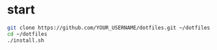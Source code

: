 # start
```bash
git clone https://github.com/YOUR_USERNAME/dotfiles.git ~/dotfiles
cd ~/dotfiles
./install.sh
```
